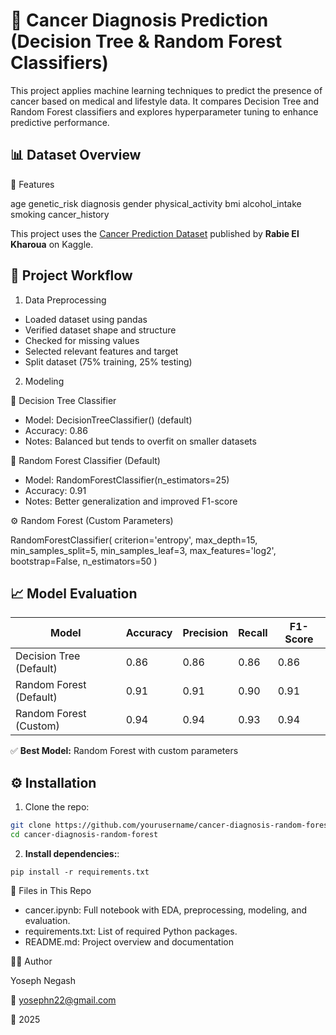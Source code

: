 # 🧬 Cancer Diagnosis Prediction (Decision Tree & Random Forest Classifiers)
This project applies machine learning techniques to predict the presence of cancer based on medical and lifestyle data. 
It compares Decision Tree and Random Forest classifiers and explores hyperparameter tuning to enhance predictive performance.

## 📊 Dataset Overview

🔹 Features

age        genetic_risk     diagnosis
gender     physical_activity
bmi       alcohol_intake
smoking   cancer_history

This project uses the [Cancer Prediction Dataset](https://www.kaggle.com/datasets/rabieelkharoua/cancer-prediction-dataset) published by **Rabie El Kharoua** on Kaggle.

## 🚀 Project Workflow

1. Data Preprocessing
- Loaded dataset using pandas
- Verified dataset shape and structure
- Checked for missing values
- Selected relevant features and target
- Split dataset (75% training, 25% testing)

2. Modeling
   
🌳 Decision Tree Classifier
- Model: DecisionTreeClassifier() (default)
- Accuracy: 0.86
- Notes: Balanced but tends to overfit on smaller datasets

🌲 Random Forest Classifier (Default)
- Model: RandomForestClassifier(n_estimators=25)
- Accuracy: 0.91
- Notes: Better generalization and improved F1-score

⚙️ Random Forest (Custom Parameters)

RandomForestClassifier(
    criterion='entropy',
    max_depth=15,
    min_samples_split=5,
    min_samples_leaf=3,
    max_features='log2',
    bootstrap=False,
    n_estimators=50
)


## 📈 Model Evaluation

| Model                     | Accuracy | Precision | Recall | F1-Score |
|---------------------------|----------|-----------|--------|----------|
| Decision Tree (Default)   | 0.86     | 0.86      | 0.86   | 0.86     |
| Random Forest (Default)   | 0.91     | 0.91      | 0.90   | 0.91     |
| Random Forest (Custom)    | 0.94     | 0.94      | 0.93   | 0.94     |

✅ **Best Model:** Random Forest with custom parameters



## ⚙️ Installation

1. Clone the repo:

```bash
git clone https://github.com/yourusername/cancer-diagnosis-random-forest
cd cancer-diagnosis-random-forest
```
2. **Install dependencies:**:   
```commandline
pip install -r requirements.txt
```

📂 Files in This Repo

- cancer.ipynb: Full notebook with EDA, preprocessing, modeling, and evaluation.
- requirements.txt: List of required Python packages.
- README.md: Project overview and documentation

👨‍💻 Author

Yoseph Negash

📧 yosephn22@gmail.com

📅 2025
